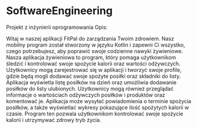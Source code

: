 # SoftwareEngineering
Projekt z inżynierii oprogramowania
Opis:

Witaj w naszej aplikacji FitPal do zarządzania Twoim zdrowiem. Nasz mobilny program został stworzony w języku Kotlin i zapewni Ci wszystko, czego potrzebujesz, aby poprawić swoje codzienne nawyki żywieniowe. 
Nasza aplikacja żywieniowa to program, który pomaga użytkownikom śledzić i kontrolować swoje spożycie kalorii oraz wartości odżywczych. Użytkownicy mogą zarejestrować się w aplikacji i tworzyć swoje profile, gdzie będą mogli dodawać swoje spożyte posiłki oraz składniki do listy. Aplikacja wyświetla listę posiłków na dzień oraz umożliwia dodawanie posiłków do listy ulubionych. Użytkownicy mogą również przeglądać informacje o wartościach odżywczych posiłków i produktów oraz komentować je. Aplikacja może wysyłać powiadomienia o terminie spożycia posiłków, a także wyświetlać wykresy pokazujące ilość spożytych kalorii w czasie. Program ten pozwala użytkownikom kontrolować swoje spożycie kalorii i utrzymywać zdrowy tryb życia.
